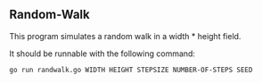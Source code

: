 ## Random-Walk

This program simulates a random walk in a width * height field.

It should be runnable with the following command:

`go run randwalk.go WIDTH HEIGHT STEPSIZE NUMBER-OF-STEPS SEED`
